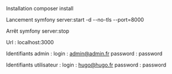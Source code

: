 Installation
composer install

Lancement
symfony server:start -d --no-tls --port=8000

Arrêt
symfony server:stop

Url : localhost:3000

Identifiants admin :
login : admin@admin.fr
password : password

Identifiants utilisateur :
login : hugo@hugo.fr
password : password
